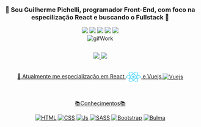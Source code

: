 <h3 align="center">🎯 Sou Guilherme Pichelli, programador Front-End, com foco na especilização React e buscando o Fullstack 🎯</h1>
<div align="center"> 
  <a href="https://www.linkedin.com/in/guilhermepichelli/" target="_blank"><img src="https://img.shields.io/badge/-LinkedIn-%230077B5?style=for-the-badge&logo=linkedin&logoColor=white" target="_blank"></a> 
  <a href="https://wa.me/5511964106228" target="_blank"><img src="https://img.shields.io/badge/-Whatsapp-%25D366?style=for-the-badge&logo=Whatsapp&logoColor=white" target="_blank"></a>
  <a href="https://discord.gg/5wCrt3hZ" target="_blank" target="_blank"><img src="https://img.shields.io/badge/Discord-7289DA?style=for-the-badge&logo=discord&logoColor=white" target="_blank"></a> 
  <a href="mailto:guilhermepichelli@hotmail.com" target="_blank"><img src="https://img.shields.io/badge/-Gmail-%23333?style=for-the-badge&logo=gmail&logoColor=white" target="_blank"></a>
  <a href="https://www.instagram.com/gpichelli/" target="_blank"><img src="https://img.shields.io/badge/-Instagram-%23E4405F?style=for-the-badge&logo=instagram&logoColor=white" target="_blank"></a>
</div>
<div align="center"><img align="center" alt="gifWork" height="220" width="500" src="https://gifs.eco.br/wp-content/uploads/2022/11/gifs-de-programador-3.gif"/></div>

##

<div align="center">
  <a href="https://github.com/GuilhermePichelli"/>
  <img height="180em" src="https://github-readme-stats.vercel.app/api?username=GuilhermePichelli&show_icons=true&theme=tokyonight"/>
  <img height="180em" src="https://github-readme-stats.vercel.app/api/top-langs/?username=GuilhermePichelli&show_icons=true&theme=tokyonight"/>
</div>

##

<div align="center"><p>🌱 Atualmente me especialização em React <img align="center" alt="React" height="30" width="40" src="https://raw.githubusercontent.com/devicons/devicon/master/icons/react/react-original.svg"> e Vuejs <img align="center" alt="Vuejs" height="30" width="40" src="https://cdn.jsdelivr.net/gh/devicons/devicon/icons/vuejs/vuejs-original.svg" /></p></div>

<div style="display: inline_block" align="center" ><br>
  <p>📚Conhecimentos📚</p>
  <img align="center" alt="HTML" height="30" width="40" border="none" src="https://cdn.jsdelivr.net/gh/devicons/devicon/icons/html5/html5-original.svg"/>
  <img align="center" alt="CSS" height="30" width="40" src="https://cdn.jsdelivr.net/gh/devicons/devicon/icons/css3/css3-original.svg" />
  <img align="center" alt="Js" height="30" width="40" src="https://cdn.jsdelivr.net/gh/devicons/devicon/icons/javascript/javascript-original.svg" />
  <img align="center" alt="SASS" height="30" width="40" src="https://cdn.jsdelivr.net/gh/devicons/devicon/icons/sass/sass-original.svg"/>
  <img align="center" alt="Bootstrap" height="30" width="40" src="https://cdn.jsdelivr.net/gh/devicons/devicon/icons/bootstrap/bootstrap-original.svg"/>
  <img align="center" alt="Bulma" height="30" width="40" src="https://cdn.jsdelivr.net/gh/devicons/devicon/icons/bulma/bulma-plain.svg"/>    
</div>

